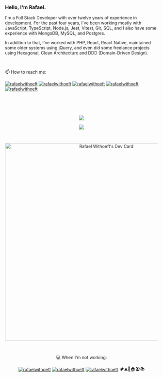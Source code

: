 ### Hello, I'm Rafael.

I'm a Full Stack Developer with over twelve years of experience in development.
For the past four years, I've been working mostly with JavaScript, TypeScript, Node.js, Jest, Vitest, Git, SQL, and I also have some experience with MongoDB, MySQL, and Postgres.

In addition to that, I've worked with PHP, React, React Native, maintained some older systems using jQuery, and even did some freelance projects using Hexagonal, Clean Architecture and DDD (Domain-Driven Design).

<br/>

📫 How to reach me:

<p align="left">
  <a href="https://linkedin.com/in/rafaelwithoeft" target="_blank"><img align="center" src="https://img.shields.io/badge/linkedin-%230077B5.svg?style=for-the-badge&logo=linkedin&logoColor=white" alt="rafaelwithoeft"/></a>
  <a href="https://pt.stackoverflow.com/users/21222/rafael-withoeft" target="_blank"><img align="center" src="https://img.shields.io/badge/-Stackoverflow-FE7A16?style=for-the-badge&logo=stack-overflow&logoColor=white" alt="rafaelwithoeft"/></a>
  <a href="https://instagram.com/rafaelwithoeft" target="_blank"><img align="center" src="https://img.shields.io/badge/rafaelwithoeft-%23E4405F.svg?style=for-the-badge&logo=Instagram&logoColor=white" alt="rafaelwithoeft"/></a>
  <a href="https://roadmap.sh/u/rafaelwithoeft" target="_blank"><img align="center" src="https://img.shields.io/badge/rafaelwithoeft-black.svg?style=for-the-badge&logo=roadmap.sh&logoColor=white" alt="rafaelwithoeft"/></a>
  <a href="mailto:rafaelwithoeft@gmail.com"><img align="center" src="https://img.shields.io/badge/Gmail-D14836?style=for-the-badge&logo=gmail&logoColor=white" alt="rafaelwithoeft"/></a>
  
</p>

<br/>
<br/>
<br/>

<p align="center">
  <a href="https://skillicons.dev">
    <img src="https://skillicons.dev/icons?i=js,ts,react,nodejs,graphql,jest,vitest,php,html,css,jquery,git,mysql,postgres,mongodb,yarn,pnpm,npm" />
  </a>
</p>
<p align="center">
  <img src="https://www.codewars.com/users/rafaelwithoeft/badges/large" />
</p>

<br/>

<p align="center">
  <a href="https://app.daily.dev/rafaelwithoeft"><img src="https://api.daily.dev/devcards/v2/BTt7ehgmL2ErSfICUzPv4.png?type=wide&r=j9y" width="652" alt="Rafael Withoeft's Dev Card"/></a>
</p>

<br/>

<p align="center">
  💻 When I'm not working:
</p>
<p align="center">
  <a href="https://www.udemy.com/user/rafael-withoeft-2/" target="blank"><img align="center" src="https://img.shields.io/badge/Udemy-A435F0?style=for-the-badge&logo=Udemy&logoColor=white" alt="rafaelwithoeft"/></a>
  <a href="https://www.netflix.com" target="blank"><img align="center" src="https://img.shields.io/badge/Netflix-E50914?style=for-the-badge&logo=netflix&logoColor=white" alt="rafaelwithoeft"/></a>
  <a href="https://www.codewars.com/users/rafaelwithoeft" target="_blank"><img align="center" src="https://img.shields.io/badge/Codewars-B1361E?style=for-the-badge&logo=codewars&logoColor=white" alt="rafaelwithoeft"/></a>
  🏕️⛰️🥾🏠🏖️📚
</p>
